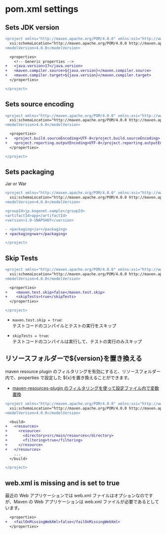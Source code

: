 # pom.xml settings

## Sets JDK version

```diff
<project xmlns="http://maven.apache.org/POM/4.0.0" xmlns:xsi="http://www.w3.org/2001/XMLSchema-instance"
  xsi:schemaLocation="http://maven.apache.org/POM/4.0.0 http://maven.apache.org/xsd/maven-4.0.0.xsd">
<modelVersion>4.0.0</modelVersion>

  <properties>
    <!-- Generic properties -->
+   <java.version>17</java.version>
+   <maven.compiler.source>${java.version}</maven.compiler.source>
+   <maven.compiler.target>${java.version}</maven.compiler.target>
  </properties>

</project>
```

## Sets source encoding

```diff
<project xmlns="http://maven.apache.org/POM/4.0.0" xmlns:xsi="http://www.w3.org/2001/XMLSchema-instance"
  xsi:schemaLocation="http://maven.apache.org/POM/4.0.0 http://maven.apache.org/xsd/maven-4.0.0.xsd">
<modelVersion>4.0.0</modelVersion>

  <properties>
+   <project.build.sourceEncoding>UTF-8</project.build.sourceEncoding>
+   <project.reporting.outputEncoding>UTF-8</project.reporting.outputEncoding>
  </properties>

</project>
```

## Sets packaging

Jar or War

```diff
<project xmlns="http://maven.apache.org/POM/4.0.0" xmlns:xsi="http://www.w3.org/2001/XMLSchema-instance"
  xsi:schemaLocation="http://maven.apache.org/POM/4.0.0 http://maven.apache.org/xsd/maven-4.0.0.xsd">
<modelVersion>4.0.0</modelVersion>

<groupId>jp.kogenet.sample</groupId>
<artifactId>app</artifactId>
<version>1.0-SNAPSHOT</version>

- <packaging>jar</packaging>
+ <packaging>war</packaging>

</project>
```

## Skip Tests

```diff
<project xmlns="http://maven.apache.org/POM/4.0.0" xmlns:xsi="http://www.w3.org/2001/XMLSchema-instance"
  xsi:schemaLocation="http://maven.apache.org/POM/4.0.0 http://maven.apache.org/xsd/maven-4.0.0.xsd">
<modelVersion>4.0.0</modelVersion>

  <properties>
+    <maven.test.skip>false</maven.test.skip>
+    <skipTests>true</skipTests>
  </properties>

</project>
```

- `maven.test.skip = true`:  
   テストコードのコンパイルとテストの実行をスキップ

- `skipTests = true`:  
   テストコードのコンパイルは実行して、テストの実行のみスキップ

## リソースフォルダーで${version}を置き換える

maven resource plugin のフィルタリングを有効にすると、リソースフォルダー内で、properties で設定した ${x}を置き換えることができます。

- [maven-resources-plugin のフィルタリングを使って設定ファイル内で変数置換](https://qiita.com/kozy4324/items/9fa17a98203761012fd9)

```diff
<project xmlns="http://maven.apache.org/POM/4.0.0" xmlns:xsi="http://www.w3.org/2001/XMLSchema-instance"
  xsi:schemaLocation="http://maven.apache.org/POM/4.0.0 http://maven.apache.org/xsd/maven-4.0.0.xsd">
<modelVersion>4.0.0</modelVersion>

  <build>
+   <resources>
+     <resource>
+       <directory>src/main/resources</directory>
+       <filtering>true</filtering>
+     </resource>
+   </resources>
    ...
  </build>

</project>
```

## web.xml is missing and <failOnMissingWebXml> is set to true

最近の Web アプリケーションでは web.xml ファイルはオプションなのですが、Maven の Web アプリケーションは web.xml ファイルが必要であるとしています。

```diff
  <properties>
+   <failOnMissingWebXml>false</failOnMissingWebXml>
  </properties>
```

